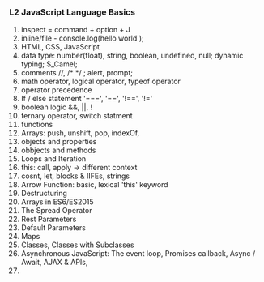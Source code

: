 ### L2 JavaScript Language Basics ###
1. inspect = command + option + J
2. inline/file - console.log(hello world');
3. HTML, CSS, JavaScript
4. data type: number(float), string, boolean, undefined, null; dynamic typing; $_Camel;
5. comments //, /* */ ; alert, prompt;
6. math operator, logical operator, typeof operator
7. operator precedence
8. If / else statement '===', '==', '!==', '!=' 
9. boolean logic &&, ||, !
10. ternary operator, switch statment
11. functions
12. Arrays: push, unshift, pop, indexOf, 
13. objects and properties
14. obbjects and methods
15. Loops and Iteration
14. this: call, apply -> different context
15. cosnt, let, blocks & IIFEs, strings
16. Arrow Function: basic, lexical 'this' keyword
17. Destructuring
18. Arrays in ES6/ES2015
19. The Spread Operator
20. Rest Parameters
21. Default Parameters
22. Maps
23. Classes, Classes with Subclasses
24. Asynchronous JavaScript: The event loop, Promises callback, Async / Await,  AJAX & APIs, 
25. 
